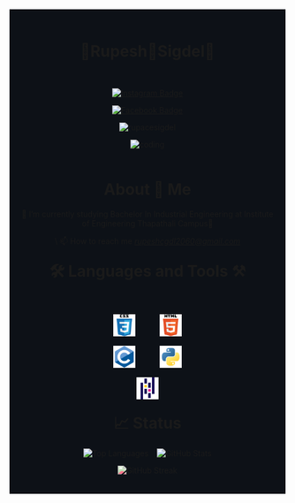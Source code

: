 <div style="background-color: #0d1117; padding: 20px; border: 2px solid #ffffff;"><h1 align="center">👋Rupesh🥳Sigdel🤙</h1>

<br>
<div id="badges" align="center" style="margin-top:-10px justify-content:center;">
<div style="display: flex; justify-content: center;">
  <p>
    <a href="https://www.instagram.com/rup_ace_sigdel/?next=%2F">
      <img src="https://img.shields.io/badge/Instagram-833AB4?style=for-the-badge&logo=instagram&logoColor=white" alt="Instagram Badge"/>
    </a>
  </p>
</div>
<div>
  <a href="https://www.facebook.com/rupesh.sigdel.73" style="display: block; text-align: center;">
    <img src="https://img.shields.io/badge/Facebook-blue?style=for-the-badge&logo=facebook&logoColor=white" alt="Facebook Badge"/>
</a>
</div>
  <p> <img src="https://komarev.com/ghpvc/?username=rupacesigdel&label=Profile%20views&color=0e75b6&style=flat" alt="rupacesigdel" /> </p>
</div>
<div align="center">
<img  alt="coding" widht="400px" src="https://media3.giphy.com/media/qgQUggAC3Pfv687qPC/giphy.gif?cid=ecf05e47tt1k8kiny8q9es4ev5w6rd4wkltdzij6150kpbgn&rid=giphy.gif&ct=g">
</div>
<br>
<h1 align="center">About 🎤 Me</h1>
<div align="center">

 🔭 I’m currently studying Bachelor In Industrial Engineering at Institute of Engineering Thapathali Campus🙌


\ 📫 How to reach me *rupeshcgdl2060@gmail.com*
</div>

<h1 align="center" style="margin-top:20px;"> 🛠  Languages  and Tools ⚒</h1>
<br>
<p align="center" >
  <img src="https://raw.githubusercontent.com/devicons/devicon/master/icons/css3/css3-original-wordmark.svg" alt="css3" width="40" height="40"/>
  <img style="margin-left:40px" src="https://raw.githubusercontent.com/devicons/devicon/master/icons/html5/html5-original-wordmark.svg" alt="html5" width="40" height="40"/>
</p>
<p align="center">
  <img src="https://raw.githubusercontent.com/devicons/devicon/master/icons/c/c-original.svg" alt="c" width="40" height="40"/>
  <img style="margin-left:40px" src="https://raw.githubusercontent.com/devicons/devicon/master/icons/python/python-original.svg" alt="python" width="40" height="40"/>
</p>
<p align="center">
  <img src="https://raw.githubusercontent.com/devicons/devicon/2ae2a900d2f041da66e950e4d48052658d850630/icons/pandas/pandas-original.svg" alt="pandas" width="40" height="40"/>
</p>

<h1 align="center" style="margin-top:20px;">📈 Status</h1>

<div style="display: flex; justify-content: center;">
  <div>
    <img src="https://github-readme-stats.vercel.app/api/top-langs?username=rupacesigdel&show_icons=true&locale=en&layout=compact" alt="Top Languages" />
    </div>
  
  <div style="margin-left: 15px;">
    <img src="https://github-readme-stats.vercel.app/api?username=rupacesigdel&show_icons=true&locale=en" alt="GitHub Stats" />
  </div>
</div>

<p style="text-align: center;">
    <img src="https://github-readme-streak-stats.herokuapp.com/?user=rupacesigdel&" alt="GitHub Streak" style="filter: hue-rotate(240deg);">
</p>
